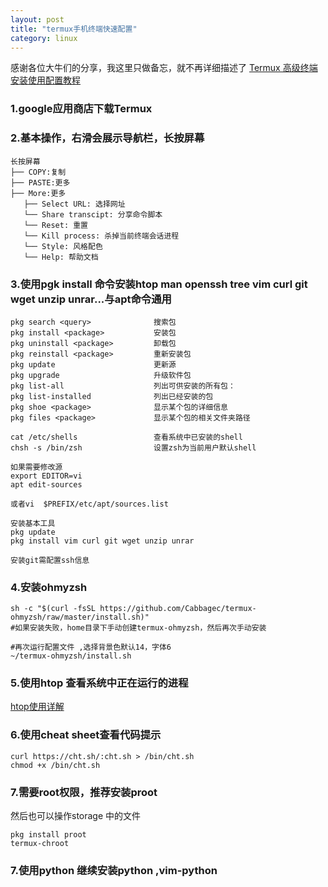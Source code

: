 ```yaml
---
layout: post
title: "termux手机终端快速配置"
category: linux
---
```



感谢各位大牛们的分享，我这里只做备忘，就不再详细描述了
[Termux 高级终端安装使用配置教程](http://www.sqlsec.com/2018/05/termux.html)
### 1.google应用商店下载Termux
### 2.基本操作，右滑会展示导航栏，长按屏幕
```
长按屏幕
├── COPY:复制
├── PASTE:更多
├── More:更多
   ├── Select URL: 选择网址
   └── Share transcipt: 分享命令脚本
   └── Reset: 重置
   └── Kill process: 杀掉当前终端会话进程
   └── Style: 风格配色
   └── Help: 帮助文档
```
### 3.使用pgk install 命令安装htop man openssh tree vim curl git wget unzip unrar...与apt命令通用
```shell
pkg search <query>              搜索包
pkg install <package>           安装包
pkg uninstall <package>         卸载包
pkg reinstall <package>         重新安装包
pkg update                      更新源
pkg upgrade                     升级软件包
pkg list-all                    列出可供安装的所有包：
pkg list-installed              列出已经安装的包
pkg shoe <package>              显示某个包的详细信息
pkg files <package>             显示某个包的相关文件夹路径

cat /etc/shells                 查看系统中已安装的shell
chsh -s /bin/zsh                设置zsh为当前用户默认shell

如果需要修改源
export EDITOR=vi 
apt edit-sources

或者vi  $PREFIX/etc/apt/sources.list

安装基本工具
pkg update
pkg install vim curl git wget unzip unrar

安装git需配置ssh信息
```
### 4.安装ohmyzsh
```
sh -c "$(curl -fsSL https://github.com/Cabbagec/termux-ohmyzsh/raw/master/install.sh)"
#如果安装失败，home目录下手动创建termux-ohmyzsh，然后再次手动安装

#再次运行配置文件 ,选择背景色默认14，字体6
~/termux-ohmyzsh/install.sh
```
### 5.使用htop 查看系统中正在运行的进程 
[htop使用详解](http://www.178linux.com/4394)
### 6.使用cheat sheet查看代码提示 
```shell
curl https://cht.sh/:cht.sh > /bin/cht.sh
chmod +x /bin/cht.sh
```
### 7.需要root权限，推荐安装proot
然后也可以操作storage 中的文件
```shell
pkg install proot
termux-chroot
```
### 7.使用python 继续安装python ,vim-python 

